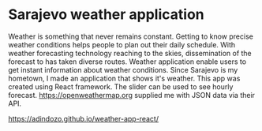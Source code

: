 # Sarajevo weather application

Weather is something that never remains constant. Getting to know precise weather conditions helps people to plan out their daily schedule. With weather forecasting technology reaching to the skies, dissemination of the forecast to has taken diverse routes. Weather application enable users to get instant information about weather conditions. Since Sarajevo is my hometown, I made an application that shows it's weather. This app was created using React framework. The slider can be used to see hourly forecast. https://openweathermap.org supplied me with JSON data via their API. 

https://adindozo.github.io/weather-app-react/




